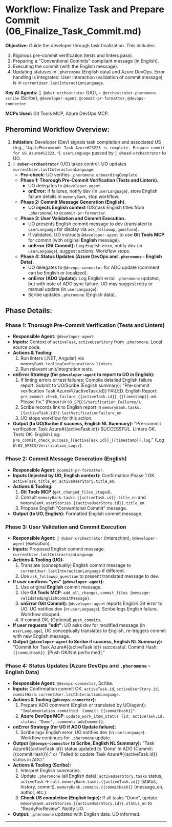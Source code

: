 # Workflow: Finalize Task and Prepare Commit (06_Finalize_Task_Commit.md)

**Objective:** Guide the developer through task finalization. This includes:
1. Rigorous pre-commit verification (tests and linters pass).
2. Preparing a "Conventional Commits" compliant message (in English).
3. Executing the commit (with the English message).
4. Updating statuses in `.pheromone` (English data) and Azure DevOps.
Error handling is integrated. User interaction (validation of commit message) is in `currentUser.lastInteractionLanguage`.

**Key AI Agents:** `🧐 @uber-orchestrator` (UO), `✍️ @orchestrator-pheromone-scribe` (Scribe), `@developer-agent`, `@commit-pr-formatter`, `@devops-connector`.

**MCPs Used:** Git Tools MCP, Azure DevOps MCP.

## Pheromind Workflow Overview:

1.  **Initiation:** Developer (Dev) signals task completion and associated US (e.g., `"AgilePheromind: Task Azure#23223 is complete. Prepare commit for US Azure#12323."`). `userLanguage` passed by `🎩 @head-orchestrator` to UO.
2.  **`🧐 @uber-orchestrator`** (UO) takes control. UO updates `currentUser.lastInteractionLanguage`.
    *   **Pre-check:** UO verifies `.pheromone.onboardingComplete`.
    *   **Phase 1: Thorough Pre-Commit Verification (Tests and Linters).**
        *   UO delegates to `@developer-agent`.
        *   **onError:** If failures, notify dev (in `userLanguage`), store English failure details in `memoryBank`, stop workflow.
    *   **Phase 2: Commit Message Generation (English).**
        *   UO **injects English context** (US/task English titles from `.pheromone`) to `@commit-pr-formatter`.
    *   **Phase 3: User Validation and Commit Execution.**
        *   UO presents English commit message to dev (translated to `userLanguage` for display via `ask_followup_question`).
        *   If validated, UO instructs `@developer-agent` to use **Git Tools MCP** for commit (with original **English** message).
        *   **onError (Git Commit):** Log English error, notify dev (in `userLanguage`), suggest actions. Workflow stops.
    *   **Phase 4: Status Updates (Azure DevOps and `.pheromone` - English Data).**
        *   UO delegates to `@devops-connector` for ADO update (comment can be English or localized).
        *   **onError (ADO Update):** Log English error. `.pheromone` updated, but with note of ADO sync failure. UO may suggest retry or manual update (in `userLanguage`).
        *   Scribe updates `.pheromone` (English data).

## Phase Details:

### Phase 1: Thorough Pre-Commit Verification (Tests and Linters)
*   **Responsible Agent:** `@developer-agent`.
*   **Inputs:** Context of `activeTask`, `activeUserStory` from `.pheromone`. Local source code.
*   **Actions & Tooling:**
    1.  Run linters (.NET, Angular) via `memoryBank.toolingConfigurations.linters`.
    2.  Run relevant unit/integration tests.
*   **onError Strategy (for `@developer-agent` to report to UO in English):**
    1.  If linting errors or test failures: Compile detailed English failure report. Submit to UO/Scribe (English summary): "Pre-commit verification Task Azure#{{activeTask.id}} FAILED. English Report: `pre_commit_check_failure_{{activeTask.id}}_{{timestamp}}.md`. Please fix." (Report in `03_SPECS/Verification_Failures/`).
    2.  Scribe records link to English report in `memoryBank.tasks.{{activeTask.id}}.lastVerificationFailure_en`.
    3.  UO stops workflow for this action.
*   **Output (to UO/Scribe if success, English NL Summary):** "Pre-commit verification Task Azure#{{activeTask.id}} SUCCESSFUL. Linters OK. Tests OK. English Log: `pre_commit_check_success_{{activeTask.id}}_{{timestamp}}.log`." (Log in `03_SPECS/Verification_Logs/`).

### Phase 2: Commit Message Generation (English)
*   **Responsible Agent:** `@commit-pr-formatter`.
*   **Inputs (Injected by UO, English context):** Confirmation Phase 1 OK. `activeTask.title_en`, `activeUserStory.title_en`.
*   **Actions & Tooling:**
    1.  **Git Tools MCP** (`get_changed_files_staged`).
    2.  Consult `memoryBank.tasks.{{activeTask.id}}.title_en` and `memoryBank.userStories.{{activeUserStory.id}}.title_en`.
    3.  Propose English "Conventional Commit" message.
*   **Output (to UO, English):** Formatted English commit message.

### Phase 3: User Validation and Commit Execution
*   **Responsible Agent:** `🧐 @uber-orchestrator` (interaction), `@developer-agent` (execution).
*   **Inputs:** Proposed English commit message. `currentUser.lastInteractionLanguage`.
*   **Actions & Tooling (UO):**
    1.  Translate (conceptually) English commit message to `currentUser.lastInteractionLanguage` if different.
    2.  Use `ask_followup_question` to present translated message to dev.
*   **If user confirms "yes" (`@developer-agent`):**
    1.  Use original **English** commit message.
    2.  Use **Git Tools MCP**: `add_all_changes`, `commit_files {message: validatedEnglishCommitMessage}`.
    3.  **onError (Git Commit):** `@developer-agent` reports English Git error to UO. UO notifies dev (in `userLanguage`). Scribe logs English failure. Workflow stopped.
    4.  If commit OK, (Optional) `push_commits`.
*   **If user requests "edit":** UO asks dev for modified message (in `userLanguage`), UO conceptually translates to English, re-triggers commit with new English message.
*   **Output (`@developer-agent` to Scribe if success, English NL Summary):** "Commit for Task Azure#{{activeTask.id}} successful. Commit Hash: `{{commitHash}}`. [Push OK/Not performed]."

### Phase 4: Status Updates (Azure DevOps and `.pheromone` - English Data)
*   **Responsible Agent:** `@devops-connector`, Scribe.
*   **Inputs:** Confirmation commit OK. `activeTask.id`, `activeUserStory.id`, `commitHash`. `currentUser.lastInteractionLanguage`.
*   **Actions & Tooling (`@devops-connector`):**
    1.  Prepare ADO comment (English or translated by UO/agent): `"Implementation committed. Commit: {{commitHash}}"`.
    2.  **Azure DevOps MCP**: `update_work_item_status {id: activeTask.id, status: "Done", comment: adoComment}`.
*   **onError Strategy (for UO if ADO Update failure):**
    1.  Scribe logs English error. UO notifies dev (in `userLanguage`). Workflow continues for `.pheromone` update.
*   **Output (`@devops-connector` to Scribe, English NL Summary):** "Task Azure#{{activeTask.id}} status updated to 'Done' in ADO (Commit: {{commitHash}})." or "Failed to update Task Azure#{{activeTask.id}} status in ADO."
*   **Actions & Tooling (Scribe):**
    1.  Interpret English summaries.
    2.  Update `.pheromone` (all English data): `activeUserStory.tasks` status, `activeTask` -> `null`. `memoryBank.tasks.{{activeTask.id}}` (status, history, commit). `memoryBank.commits.{{commitHash}}` (message_en, author, etc.).
    3.  **Check US completion (English logic):** If all tasks "Done", update `memoryBank.userStories.{{activeUserStory.id}}.status_en` to "ReadyForReview". Notify UO.
*   **Output:** `.pheromone` updated with English data. UO informed.

---